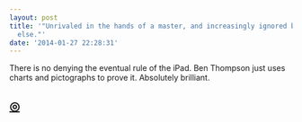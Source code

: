 ```yaml
---
layout: post
title: '"Unrivaled in the hands of a master, and increasingly ignored by everyone
  else."'
date: '2014-01-27 22:28:31'
---
```


<p>There is no denying the eventual rule of the iPad. Ben Thompson just uses charts and pictographs to prove it. Absolutely brilliant.</p>

<h2 id="httpthenewsprintcoipadasgeneralpurposecomputer"><a href="http://thenewsprint.co/ipad-as-general-purpose-computer">◎</a></h2>
